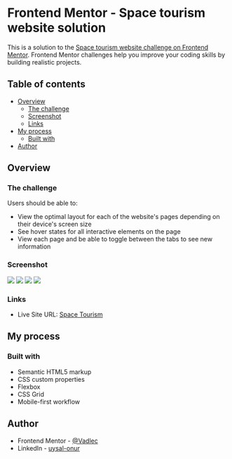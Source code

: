 # Frontend Mentor - Space tourism website solution

This is a solution to the [Space tourism website challenge on Frontend Mentor](https://www.frontendmentor.io/challenges/space-tourism-multipage-website-gRWj1URZ3). Frontend Mentor challenges help you improve your coding skills by building realistic projects.

## Table of contents

- [Overview](#overview)
  - [The challenge](#the-challenge)
  - [Screenshot](#screenshot)
  - [Links](#links)
- [My process](#my-process)
  - [Built with](#built-with)
- [Author](#author)

## Overview

### The challenge

Users should be able to:

- View the optimal layout for each of the website's pages depending on their device's screen size
- See hover states for all interactive elements on the page
- View each page and be able to toggle between the tabs to see new information

### Screenshot


![](/starter-code/Soution-ss/home.JPG)
![](/starter-code/Soution-ss/destination.JPG)
![](/starter-code/Soution-ss/crew.JPG)
![](/starter-code/Soution-ss/tech.JPG)

### Links

- Live Site URL: [Space Tourism](https://vadlec.github.io/space-tourism)

## My process

### Built with

- Semantic HTML5 markup
- CSS custom properties
- Flexbox
- CSS Grid
- Mobile-first workflow

## Author

- Frontend Mentor - [@Vadlec](https://www.frontendmentor.io/profile/yourusername)
- LinkedIn - [uysal-onur](https://www.linkedin.com/in/uysal-onur/)
